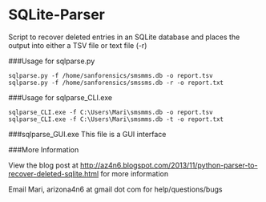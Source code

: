 SQLite-Parser
=============

Script to recover deleted entries in an SQLite database and places the output into either a TSV file or text file (-r)

###Usage for sqlparse.py

    sqlparse.py -f /home/sanforensics/smsmms.db -o report.tsv
    sqlparse.py -f /home/sanforensics/smssms.db -r -o report.txt
    
###Usage for sqlparse_CLI.exe

    sqlparse_CLI.exe -f C:\Users\Mari\smsmms.db -o report.tsv
    sqlparse_CLI.exe -f C:\Users\Mari\smsmms.db -t -o report.txt

###sqlparse_GUI.exe
This file is a GUI interface

###More Information

View the blog post at http://az4n6.blogspot.com/2013/11/python-parser-to-recover-deleted-sqlite.html for more information


Email Mari,  arizona4n6 at gmail dot com for help/questions/bugs
